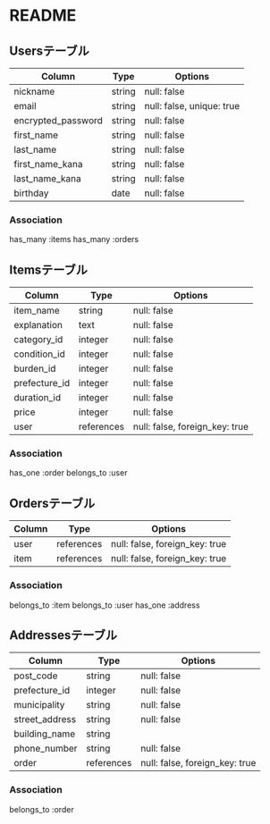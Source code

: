 # README

## Usersテーブル

| Column             | Type    | Options                   |
|--------------------|---------|---------------------------|
| nickname           | string  | null: false               |
| email              | string  | null: false, unique: true |
| encrypted_password | string  | null: false               |
| first_name         | string  | null: false               |
| last_name          | string  | null: false               |
| first_name_kana    | string  | null: false               |
| last_name_kana     | string  | null: false               |
| birthday           | date    | null: false               |

### Association
has_many :items
has_many :orders

## Itemsテーブル

| Column        | Type       | Options                        |
|---------------|------------|--------------------------------|
| item_name     | string     | null: false                    |
| explanation   | text       | null: false                    |
| category_id   | integer    | null: false                    |
| condition_id  | integer    | null: false                    |
| burden_id     | integer    | null: false                    |
| prefecture_id | integer    | null: false                    |
| duration_id   | integer    | null: false                    |
| price         | integer    | null: false                    |
| user          | references | null: false, foreign_key: true |

### Association
has_one :order
belongs_to :user

## Ordersテーブル

| Column | Type       | Options                        |
|--------|------------|--------------------------------|
|  user  | references | null: false, foreign_key: true |
|  item  | references | null: false, foreign_key: true |

### Association
belongs_to :item
belongs_to :user
has_one :address

## Addressesテーブル

| Column         | Type       | Options                        |
|----------------|------------|--------------------------------|
| post_code      | string     | null: false                    |
| prefecture_id  | integer    | null: false                    |
| municipality   | string     | null: false                    |
| street_address | string     | null: false                    |
| building_name  | string     |                                |
| phone_number   | string     | null: false                    |
| order          | references | null: false, foreign_key: true |

### Association
belongs_to :order
